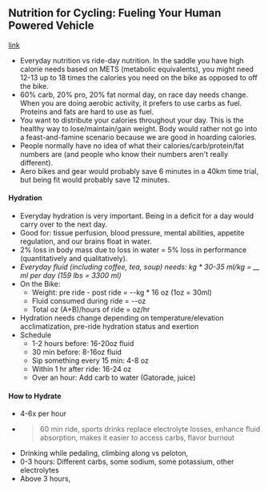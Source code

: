 ## Nutrition for Cycling: Fueling Your Human Powered Vehicle
[link](https://www.youtube.com/watch?v=eeIA261_gSw&index=34&list=WL)

- Everyday nutrition vs ride-day nutrition. In the saddle you have high calorie needs based on METS (metabolic equivalents), you might need 12-13 up to 18 times the calories you need on the bike as opposed to off the bike.
- 60% carb, 20% pro, 20% fat normal day, on race day needs change. When you are doing aerobic activity, it prefers to use carbs as fuel. Proteins and fats are hard to use as fuel.
- You want to distribute your calories throughout your day. This is the healthy way to lose/maintain/gain weight. Body would rather not go into a feast-and-famine scenario because we are good in hoarding calories.
- People normally have no idea of what their calories/carb/protein/fat numbers are (and people who know their numbers aren't really different).
- Aero bikes and gear would probably save 6 minutes in a 40km time trial, but being fit would probably save 12 minutes.

#### Hydration

- Everyday hydration is very important. Being in a deficit for a day would carry over to the next day.
- Good for: tissue perfusion, blood pressure, mental abilities, appetite regulation, and our brains float in water.
- 2% loss in body mass due to loss in water = 5% loss in performance (quantitatively and qualitatively).
- *Everyday fluid (including coffee, tea, soup) needs: kg * 30-35 ml/kg = __ ml per day (159 lbs = 3300 ml)*
- On the Bike:
  - Weight: pre ride - post ride = --kg * 16 oz (1oz = 30ml)
  - Fluid consumed during ride = --oz
  - Total oz (A+B)/hours of ride = oz/hr
- Hydration needs change depending on temperature/elevation acclimatization, pre-ride hydration status and exertion
- Schedule
  - 1-2 hours before: 16-20oz fluid
  - 30 min before: 8-16oz fluid
  - Sip something every 15 min: 4-8 oz
  - Within 1 hr after ride: 16-24 oz
  - Over an hour: Add carb to water (Gatorade, juice)

#### How to Hydrate

- 4-6x per hour
- >60 min ride, sports drinks replace electrolyte losses, enhance fluid absorption, makes it easier to access carbs, flavor burnout
- Drinking while pedaling, climbing along vs peloton,
- 0-3 hours: Different carbs, some sodium, some potassium, other electrolytes
- Above 3 hours,
